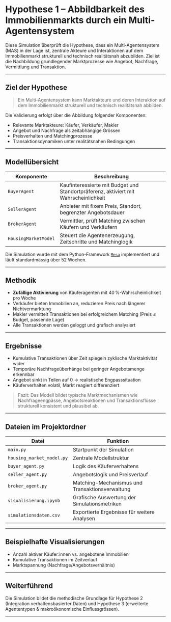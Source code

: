 # Hypothese 1 – Abbildbarkeit des Immobilienmarkts durch ein Multi-Agentensystem

Diese Simulation überprüft die Hypothese, dass ein Multi-Agentensystem (MAS) in der Lage ist, zentrale Akteure und Interaktionen auf dem Immobilienmarkt strukturell und technisch realitätsnah abzubilden. Ziel ist die Nachbildung grundlegender Marktprozesse wie Angebot, Nachfrage, Vermittlung und Transaktion.

---

## Ziel der Hypothese

> Ein Multi-Agentensystem kann Marktakteure und deren Interaktion auf dem Immobilienmarkt strukturell und technisch realitätsnah abbilden.

Die Validierung erfolgt über die Abbildung folgender Komponenten:

- Relevante Marktakteure: Käufer, Verkäufer, Makler
- Angebot und Nachfrage als zeitabhängige Grössen
- Preisverhalten und Matchingprozesse
- Transaktionsdynamiken unter realitätsnahen Bedingungen

---

## Modellübersicht

| Komponente      | Beschreibung                                                                 |
|------------------|-----------------------------------------------------------------------------|
| `BuyerAgent`     | Kaufinteressierte mit Budget und Standortpräferenz, aktiviert mit Wahrscheinlichkeit |
| `SellerAgent`    | Anbieter mit fixem Preis, Standort, begrenzter Angebotsdauer                 |
| `BrokerAgent`    | Vermittler, prüft Matching zwischen Käufern und Verkäufern                   |
| `HousingMarketModel` | Steuert die Agentenerzeugung, Zeitschritte und Matchinglogik            |

Die Simulation wurde mit dem Python-Framework [`Mesa`](https://mesa.readthedocs.io/) implementiert und läuft standardmässig über 52 Wochen.

---

## Methodik

- **Zufällige Aktivierung** von Käuferagenten mit 40 %-Wahrscheinlichkeit pro Woche
- Verkäufer bieten Immobilien an, reduzieren Preis nach längerer Nichtvermarktung
- Makler vermittelt Transaktionen bei erfolgreichem Matching (Preis ≤ Budget, passende Lage)
- Alle Transaktionen werden geloggt und grafisch analysiert

---

## Ergebnisse

- Kumulative Transaktionen über Zeit spiegeln zyklische Marktaktivität wider
- Temporäre Nachfrageüberhänge bei geringer Angebotsmenge erkennbar
- Angebot sinkt in Teilen auf 0 → realistische Engpasssituation
- Käuferverhalten volatil, Markt reagiert differenziert

> Fazit: Das Modell bildet typische Marktmechanismen wie Nachfrageengpässe, Angebotsreaktionen und Transaktionsflüsse strukturell konsistent und plausibel ab.

---

## Dateien im Projektordner

| Datei                     | Funktion                                           |
|---------------------------|----------------------------------------------------|
| `main.py`                 | Startpunkt der Simulation                          |
| `housing_market_model.py` | Zentrale Modellstruktur                            |
| `buyer_agent.py`          | Logik des Käuferverhaltens                         |
| `seller_agent.py`         | Angebotslogik und Preisverlauf                     |
| `broker_agent.py`         | Matching-Mechanismus und Transaktionsverwaltung    |
| `visualisierung.ipynb`    | Grafische Auswertung der Simulationsmetriken       |
| `simulationsdaten.csv`    | Exportierte Ergebnisse für weitere Analysen        |

---

## Beispielhafte Visualisierungen

- Anzahl aktiver Käufer:innen vs. angebotene Immobilien
- Kumulative Transaktionen im Zeitverlauf
- Marktspannung (Nachfrage/Angebotsverhältnis)

---

## Weiterführend

Die Simulation bildet die methodische Grundlage für Hypothese 2 (Integration verhaltensbasierter Daten) und Hypothese 3 (erweiterte Agententypen & makroökonomische Einflussgrössen).

---
